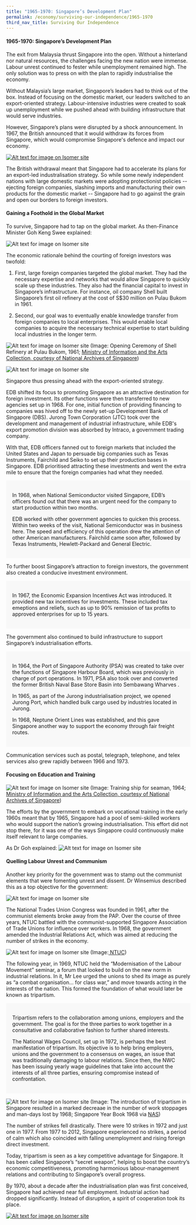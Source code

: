 ```yaml
---
title: "1965-1970: Singapore’s Development Plan"
permalink: /economy/surviving-our-independence/1965-1970
third_nav_title: Surviving Our Independence
---
```

#### 1965-1970: Singapore’s Development Plan

The exit from Malaysia thrust Singapore into the open. Without a hinterland nor natural resources, the challenges facing the new nation were immense. Labour unrest continued to fester while unemployment remained high. The only solution was to press on with the plan to rapidly industrialise the economy.

Without Malaysia’s large market, Singapore’s leaders had to think out of the box. Instead of focusing on the domestic market, our leaders switched to an export-oriented strategy. Labour-intensive industries were created to soak up unemployment while we pushed ahead with building infrastructure that would serve industries.

However, Singapore’s plans were disrupted by a shock announcement. In 1967, the British announced that it would withdraw its forces from Singapore, which would compromise Singapore's defence and impact our economy. 

[![Alt text for image on Isomer site](/images/economy/Case%20Study_British%20Withdrawal.gif)](/economy/digging-deeper-case-studies/withdrawal)

The British withdrawal meant that Singapore had to accelerate its plans for an export-led industralisation strategy. So while some newly independent nations with large domestic markets were adopting protectionist policies -- ejecting foreign companies, slashing imports and manufacturing their own products for the domestic market -- Singapore had to go against the grain and open our borders to foreign investors. 

#### Gaining a Foothold in the Global Market

To survive, Singapore had to tap on the global market. As then-Finance Minister Goh Keng Swee explained: 

![Alt text for image on Isomer site](/images/economy/Screenshot%202020-1.png)

The economic rationale behind the courting of foreign investors was twofold:

1. First, large foreign companies targeted the global market. They had the necessary expertise and networks that would allow Singapore to quickly scale up these industries. They also had the financial capital to invest in Singapore’s infrastructure. For instance, oil company Shell built Singapore’s first oil refinery at the cost of S$30 million on Pulau Bukom in 1961.

2. Second, our goal was to eventually enable knowledge transfer from foreign companies to local enterprises. This would enable local companies to acquire the necessary technical expertise to start building local industries in the longer term.

![Alt text for image on Isomer site](/images/economy/img0062.jpg)
 (Image: Opening Ceremony of Shell Refinery at Pulau Bukom, 1961; [Ministry of Information and the Arts Collection, courtesy of National Archives of Singapore](https://www.nas.gov.sg/archivesonline/photographs/record-details/1190c3fe-42cf-11e4-859c-0050568939ad))
 
 ![Alt text for image on Isomer site](/images/economy/Winsemius%20on%20Shell%20and%20Esso.png)
 
Singapore thus pressing ahead with the export-oriented strategy.

EDB shifted its focus to promoting Singapore as an attractive destination for foreign investment. Its other functions were then transferred to new agencies set up in 1968. For one, initial function of providing financing to companies was hived off to the newly set-up Development Bank of Singapore (DBS). Jurong Town Corporation (JTC) took over the development and management of industrial infrastructure, while EDB's export promotion division was absorbed by Intraco, a government trading company. 

With that, EDB officers fanned out to foreign markets that included the United States and Japan to persuade big companies such as Texas Instruments, Fairchild and Seiko to set up their production bases in Singapore. EDB prioritised attracting these investments and went the extra mile to ensure that the foreign companies had what they needed.

<div style="border:0px solid #0505f8;background-color:#f8f8f8;padding:1.2em;">
<p>In 1968, when National Semiconductor visited Singapore, EDB’s officers found out that there was an urgent need for the company to start production within two months. </p>

<p>EDB worked with other government agencies to quicken this process. Within two weeks of the visit, National Semiconductor was in business here. The speed and efficiency of this operation drew the attention of other American manufacturers. Fairchild came soon after, followed by Texas Instruments, Hewlett-Packard and General Electric. </p>
</div>

To further boost Singapore’s attraction to foreign investors, the government also created a conducive investment environment.

<div style="border:0px solid #0505f8;background-color:#f8f8f8;padding:1.2em;">
<p>In 1967, the Economic Expansion Incentives Act was introduced. It provided new tax incentives for investments. These included tax emeptions and reliefs, such as up to 90% remission of tax profits to approved enterprises for up to 15 years.</p>
</div>

The government also continued to build infrastructure to support Singapore’s industrialisation efforts.

<div style="border:0px solid #0505f8;background-color:#f8f8f8;padding:1.2em;">
<p>In 1964, the Port of Singapore Authority (PSA) was created to take over the functions of Singapore Harbour Board, which was previously in charge of port operations. In 1971, PSA also took over and converted the former British Naval Base Store Basin into Sembawang Wharves .</p>

<p>In 1965, as part of the Jurong industrialisation project, we opened Jurong Port, which handled bulk cargo used by industries located in Jurong.</p>
	
<p>In 1968, Neptune Orient Lines was established, and this gave Singapore another way to support the economy through fair freight routes. </p>
</div>

Communication services such as postal, telegraph, telephone, and telex services also grew rapidly between 1966 and 1973.

#### Focusing on Education and Training
![Alt text for image on Isomer site](/images/economy/img0018.jpg)
(Image: Training ship for seaman, 1964; [Ministry of Information and the Arts Collection, courtesy of National Archives of Singapore](https://www.nas.gov.sg/archivesonline/photographs/record-details/2be89202-1162-11e3-83d5-0050568939ad))

The efforts by the government to embark on vocational training in the early 1960s meant that by 1965, Singapore had a pool of semi-skilled workers who would support the nation’s growing industrialisation. This effort did not stop there, for it was one of the ways Singapore could continuously make itself relevant to large companies.

As Dr Goh explained: 
![Alt text for image on Isomer site](/images/economy/Screenshot%202020-10-22.png)

#### Quelling Labour Unrest and Communism

Another key priority for the government was to stamp out the communist elements that were fomenting unrest and dissent. Dr Winsemius described this as a top objective for the government: 

![Alt text for image on Isomer site](/images/economy/Screenshot%202020-10-22aaadad.png)

The National Trades Union Congress was founded in 1961, after the communist elements broke away from the PAP. Over the course of three years, NTUC battled with the communist-supported Singapore Association of Trade Unions for influence over workers. In 1968, the government amended the Industrial Relations Act, which was aimed at reducing the number of strikes in the economy.

![Alt text for image on Isomer site](/images/economy/full_Finance_Minister_Goh_Keng_Swee.jpg)
(Image:[ NTUC](http://ms50.ntuc.org.sg/1960s/))

The following year, in 1969, NTUC held the “Modernisation of the Labour Movement” seminar, a forum that looked to build on the new norm in industrial relations. In it, Mr Lee urged the unions to shed its image as purely as “a combat organisation… for class war,” and move towards acting in the interests of the nation. This formed the foundation of what would later be known as tripartism.

<div style="border:0px solid #0505f8;background-color:#f8f8f8;padding:1.2em;">
<p>Tripartism refers to the collaboration among unions, employers and the government. The goal is for the three parties to work together in a consultative and collaborative fashion to further shared interests.  </p>

<p>The National Wages Council, set up in 1972, is perhaps the best manifestation of tripartism. Its objective is to help bring employers, unions and the government to a consensus on wages, an issue that was traditionally damaging to labour relations. Since then, the NWC has been issuing yearly wage guidelines that take into account the interests of all three parties, ensuring compromise instead of confrontation. </p>
</div>

![Alt text for image on Isomer site](/images/economy/Screenshot%202020-10-28%20at.png)
(Image: The introduction of tripartism in Singapore resulted in a marked decreaae in the number of work stoppages and man-days lost by 1968; Singapore Year Book 1968 via [NAS](https://www.nas.gov.sg/1stCab/PanelPDF/Section%203%20-%20Economy%20Miracle%2017.pdf))

The number of strikes fell drastically. There were 10 strikes in 1972 and just one in 1977. From 1977 to 2012, Singapore experienced no strikes, a period of calm which also coincided with falling unemployment and rising foreign direct investment.

Today, tripartism is seen as a key competitive advantage for Singapore. It has been called Singapore’s “secret weapon”, helping to boost the country’s economic competitiveness, promoting harmonious labour-management relations and contributing to Singapore’s overall progress.

By 1970, about a decade after the industrialisation plan was first conceived, Singapore had achieved near full employment. Industrial action had dropped significantly. Instead of disruption, a spirit of cooperation took its place.

[![Alt text for image on Isomer site](/images/economy/More_Labour%20Movement.gif)](http://ms50.ntuc.org.sg/1960s/)